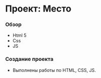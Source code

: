 # Проект: Место

### Обзор
* Html 5
* Css
* JS

### Создание проекта

* Выполнены работы по HTML, CSS, JS.





